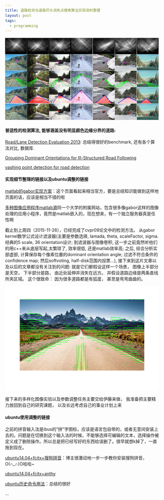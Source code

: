 ```yaml
---
title: 道路检测与道路尽头消失点搜索算法实现资料整理
layout: post
tags:
  - programming
---
```


![vashing point detection](/media/files/2015/11/vanishing.png)

#### 普适性的检测算法, 能够涵盖没有明显颜色边缘分界的道路:

[Road/Lane Detection Evaluation 2013](http://www.cvlibs.net/datasets/kitti/eval_road.php): 总结得很好的benchmark, 还有各个算法对比, 数据库.

[Grouping Dominant Orientations for Ill-Structured Road Following](http://nameless.cis.udel.edu/pubs/2004/Ras04/cvpr2004.pdf)


[vashing point detection for road detection](http://imagine.enpc.fr/~audibert/Mes%20articles/CVPR09.pdf)


#### 实现细节整理的链接以及ubuntu调整的链接

[matlab的gabor实现方案](http://matlabserver.cs.rug.nl/edgedetectionweb/web/edgedetection_examples.html)：这个页面看起来相当官方，要是总结知识能做到这样地页面的话，应该是相当不错的啦

[多种图像应用程序matlab源](http://matlabserver.cs.rug.nl/)同一个大学的附属网站，包含很多像gabor这样的图像处理的应用小程序，竟然是matlab嵌入的，现在想来，有一个独立服务器真是任性啊


截止到上周四（2015-11-26），已经完成了cvpr09论文中的检测方法。 从gabor kernel数学公式设计滤波器(主要是参数选择, lamada, theta, scaleFactor, sigma. 经典的5 scale, 36 orientation设计; 到滤波器与图像卷积, 这一步之前竟然听他们的用c++来从底层写起,太繁琐了, 效率很低, 还是matlab效率高; 之后, 综合分析实部虚部, 计算保存每个像素位置的dominant orientation angle; 过滤不符合条件的confidence map; 然后softvoting, half-disk范围内投票...), 接下来到这片文章以及以后的文章都没有关注到的问题:  就是它们都假设这样一个场景， 图像上半部分是天空， 下半部分是路， 由近处延伸并消失在远方。 并假设道路边缘是两条直线所夹区域。 这个很致命： 因为很多道路都是有弧度， 甚至是弯弯曲曲的。

![vashing](/media/files/2015/11/vashing.png)

接下来的多样化图像实验以及参数调整任务主要交给伊藤来做， 我准备把主要精力放回到自己的研究课题， 以及长远考虑自己的事业计划上来


#### ubuntu使用调整的链接

之前的拼音输入法是ibus的“拼”字图标，应该是语言包自带的，或者无意间安装上去的。问题是在切换到这个输入法的时候，不能够选择可编辑的文本，选择操作被定义成了删除操作。所以总是把已经写好的东西给误删了。很早就想k掉了，一直拖到现在。

[ubuntu14.04+fcitx+搜狗拼音](http://blog.csdn.net/tao_627/article/details/24119037)：博主很激动地一步一步教你安装搜狗拼音，O(∩_∩)O哈哈~

[ubuntu14.04+fcitx+anthy](https://blogs.fsfe.org/stefan.a/2014/09/23/set-up-fcitx-chinese-and-japanese-language-input-ubuntu-14-04/)

[ubuntu历史命令用法](http://os.51cto.com/art/201205/335040.htm)：总结的很好

...

